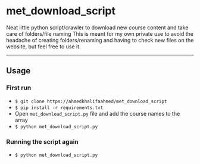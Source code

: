 # met_download_script

Neat little python script/crawler to download new course content and take care of folders/file naming
This is meant for my own private use to avoid the headache of creating folders/renaming and having to check new files on the website, but feel free to use it.

----

## Usage

### First run

- ```$ git clone https://ahmedkhalifaahmed/met_download_script```
- ```$ pip install -r requirements.txt```
- Open ```met_download_script.py``` file and add the course names to the array
- ```$ python met_download_script.py```

### Running the script again

- ```$ python met_download_script.py```

